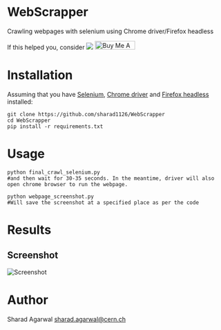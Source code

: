 # WebScrapper
Crawling webpages with selenium using Chrome driver/Firefox headless 

If this helped you, consider [![](https://img.shields.io/static/v1?label=Sponsor&message=%E2%9D%A4&logo=GitHub&color=%23fe8e86)](https://github.com/sponsors/sharad1126)
<a href="https://www.buymeacoffee.com/sharad1126" target="_blank"><img src="https://cdn.buymeacoffee.com/buttons/default-orange.png" alt="Buy Me A Coffee" height="20" width="93"></a>

# Installation

Assuming that you have  [Selenium](http://selenium-python.readthedocs.io/installation.html),  [Chrome driver](http://chromedriver.chromium.org/getting-started) and [Firefox headless](https://developer.mozilla.org/en-US/Firefox/Headless_mode) installed:

```
git clone https://github.com/sharad1126/WebScrapper
cd WebScrapper
pip install -r requirements.txt
```

# Usage

```
python final_crawl_selenium.py
#and then wait for 30-35 seconds. In the meantime, driver will also open chrome browser to run the webpage.

python webpage_screenshot.py
#Will save the screenshot at a specified place as per the code

```

# Results

## Screenshot 
![Screenshot](test.png)

# Author

Sharad Agarwal <sharad.agarwal@cern.ch>
